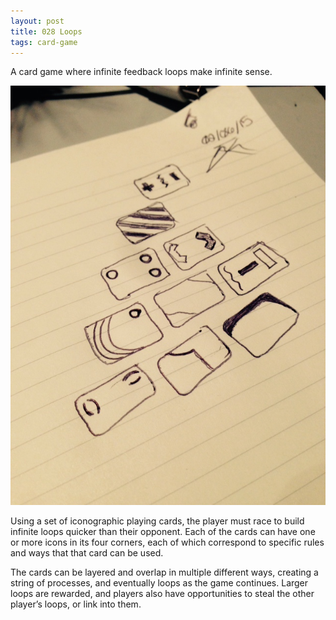 ```yaml
---
layout: post
title: 028 Loops
tags: card-game
---
```

A card game where infinite feedback loops make infinite sense.

![loops](/img/games/028_Loops.jpg "Loops")

Using a set of iconographic playing cards, the player must race to build infinite loops quicker than their opponent.  Each of the cards can have one or more icons in its four corners, each of which correspond to specific rules and ways that that card can be used.

The cards can be layered and overlap in multiple different ways, creating a string of processes, and eventually loops as the game continues.  Larger loops are rewarded, and players also have opportunities to steal the other player’s loops, or link into them.

